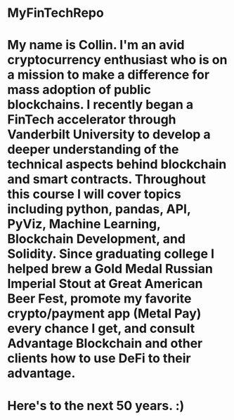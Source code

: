 # MyFinTechRepo

#  My name is Collin. I'm an avid cryptocurrency enthusiast who is on a mission to make a difference for mass adoption of public blockchains. I recently began a FinTech accelerator through Vanderbilt University to develop a deeper understanding of the technical aspects behind blockchain and smart contracts. Throughout this course I will cover topics including python, pandas, API, PyViz, Machine Learning, Blockchain Development, and Solidity. Since graduating college I helped brew a Gold Medal Russian Imperial Stout at Great American Beer Fest, promote my favorite crypto/payment app (Metal Pay) every chance I get, and consult Advantage Blockchain and other clients how to use DeFi to their advantage.

#  Here's to the next 50 years. :)
